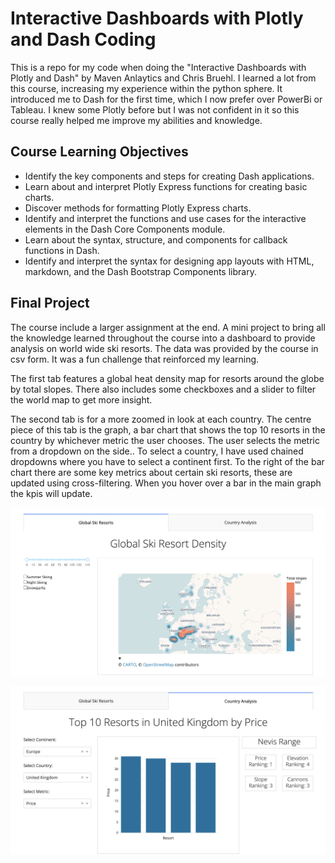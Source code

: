 # Interactive Dashboards with Plotly and Dash Coding #

This is a repo for my code when doing the "Interactive Dashboards with Plotly and Dash" by Maven Anlaytics and Chris Bruehl. I learned a lot from this course, increasing my experience within the python sphere. It introduced me to Dash for the first time, which I now prefer over PowerBi or Tableau. I knew some Plotly before but I was not confident in it so this course really helped me improve my abilities and knowledge. 




## Course Learning Objectives ##

- Identify the key components and steps for creating Dash applications.
- Learn about and interpret Plotly Express functions for creating basic charts.
- Discover methods for formatting Plotly Express charts.
- Identify and interpret the functions and use cases for the interactive elements in the Dash Core Components module.
- Learn about the syntax, structure, and components for callback functions in Dash.
- Identify and interpret the syntax for designing app layouts with HTML, markdown, and the Dash Bootstrap Components library.


## Final Project ##

The course include a larger assignment at the end. A mini project to bring all the knowledge learned throughout the course into a dashboard to provide analysis on world wide ski resorts. The data was provided by the course in csv form. It was a fun challenge that reinforced my learning. 

The first tab features a global heat density map for resorts around the globe by total slopes. There also includes some checkboxes and a slider to filter the world map to get more insight. 

The second tab is for a more zoomed in look at each country. The centre piece of this tab is the graph, a bar chart that shows the top 10 resorts in the country by whichever metric the user chooses. The user selects the metric from a dropdown on the side.. To select a country, I have used chained dropdowns where you have to select a continent first. To the right of the bar chart there are some key metrics about certain ski resorts, these are updated using cross-filtering. When you hover over a bar in the main graph the kpis will update.

![alt text](screenshots/tab1.png)

![alt text](screenshots/tab2.png)

